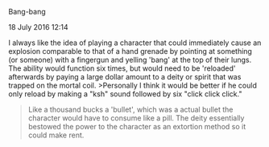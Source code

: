 Bang-bang

18 July 2016
12:14

I always like the idea of playing a character that could immediately cause an explosion comparable to that of a hand grenade by pointing at something (or someone) with a fingergun and yelling 'bang' at the top of their lungs. The ability would function six times, but would need to be 'reloaded' afterwards by paying a large dollar amount to a deity or spirit that was trapped on the mortal coil.
	>Personally I think it would be better if he could only reload by making a "ksh" sound followed by six "click click click."
> Like a thousand bucks a 'bullet', which was a actual bullet the character would have to consume like a pill. The deity essentially bestowed the power to the character as an extortion method so it could make rent.